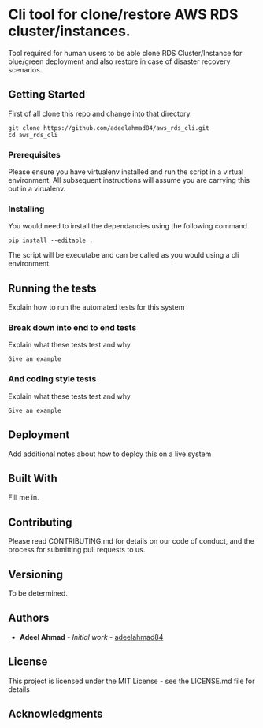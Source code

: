 # Cli tool for clone/restore AWS RDS cluster/instances.

Tool required for human users to be able clone RDS Cluster/Instance for blue/green deployment and also restore in case of disaster recovery scenarios.

## Getting Started

First of all clone this repo and change into that directory.

```
git clone https://github.com/adeelahmad84/aws_rds_cli.git
cd aws_rds_cli
```

### Prerequisites

Please ensure you have virtualenv installed and run the script in a virtual environment.  All subsequent instructions will assume you are carrying this out in a virualenv.

### Installing

You would need to install the dependancies using the following command

```
pip install --editable .
```

The script will be executabe and can be called as you would using a cli environment.

## Running the tests

Explain how to run the automated tests for this system

### Break down into end to end tests

Explain what these tests test and why

```
Give an example
```

### And coding style tests

Explain what these tests test and why

```
Give an example
```

## Deployment

Add additional notes about how to deploy this on a live system

## Built With

Fill me in.

## Contributing

Please read CONTRIBUTING.md for details on our code of conduct, and the process for submitting pull requests to us.

## Versioning

To be determined.

## Authors

* **Adeel Ahmad** - *Initial work* - [adeelahmad84](https://github.com/adeelahmad84)


## License

This project is licensed under the MIT License - see the LICENSE.md file for details

## Acknowledgments
